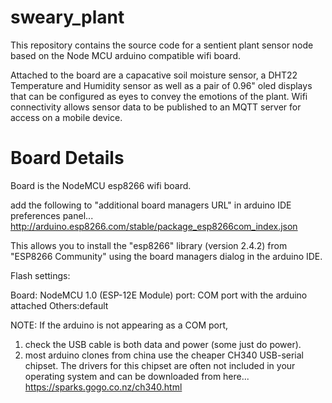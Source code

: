 # sweary_plant

This repository contains the source code for a sentient plant sensor node based on the Node MCU arduino compatible wifi board. 

Attached to the board are a capacative soil moisture sensor, a DHT22 Temperature and Humidity sensor as well as a pair of 0.96" oled displays that can be configured as eyes to convey the emotions of the plant. Wifi connectivity allows sensor data to be published to an MQTT server for access on a mobile device.

# Board Details

Board is the NodeMCU esp8266 wifi board.

add the following to "additional board managers URL" in arduino IDE preferences panel... http://arduino.esp8266.com/stable/package_esp8266com_index.json

This allows you to install the "esp8266" library (version 2.4.2) from "ESP8266 Community" using the board managers dialog in the arduino IDE.

Flash settings: 

Board: NodeMCU 1.0 (ESP-12E Module)
port: COM port with the arduino attached
Others:default

NOTE: If the arduino is not appearing as a COM port,
1) check the USB cable is both data and power (some just do power).
2) most arduino clones from china use the cheaper CH340 USB-serial chipset. The drivers for this chipset are often not included in your operating system and can be downloaded from here...
https://sparks.gogo.co.nz/ch340.html

